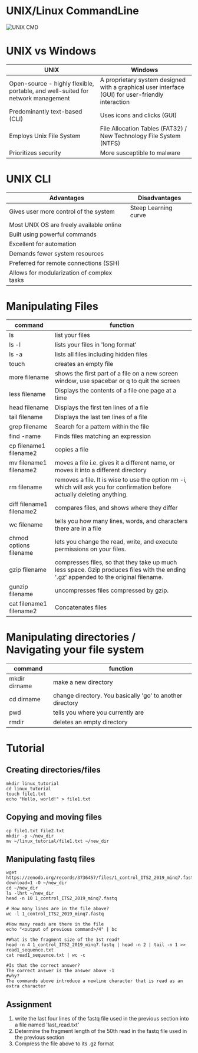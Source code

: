  
 # UNIX/Linux CommandLine
 ![UNIX CMD](https://encrypted-tbn0.gstatic.com/images?q=tbn:ANd9GcQgHiozN_t_BRDczEOFqq_LpbUl3LvdlnEYTseJCdyL8cLxQAMUCHM4PXxJHkdQyCv1TSU&usqp=CAU)

 # UNIX vs Windows
 | UNIX | Windows |
 | ---- | ----- |
 | Open-source - highly flexible, portable, and well-suited for network management | A proprietary system designed with a graphical user interface (GUI) for user-friendly interaction |
 | Predominantly text-based (CLI) | Uses icons and clicks (GUI) |
 | Employs Unix File System | File Allocation Tables (FAT32) / New Technology File System (NTFS) |
 | Prioritizes security | More susceptible to malware |

 # UNIX CLI
 | Advantages | Disadvantages |
 | --- | --- |
 | Gives user more control of the system | Steep Learning curve |
 | Most UNIX OS are freely available online | |
 | Built using powerful commands | |
 | Excellent for automation | |
 | Demands fewer system resources | |
 | Preferred for remote connections (SSH) | |
 | Allows for modularization of complex tasks | | 

# Manipulating Files

| command | function |
| ----- | ---- |
| ls | list your files |
| ls -l | lists your files in 'long format' |
| ls -a | lists all files including hidden files |
| touch | creates an empty file |
| more filename | shows the first part of a file on a new screen window, use spacebar or q to quit the screen |
| less filename | Displays the contents of a file one page at a time |
| head filename | Displays the first ten lines of a file |
| tail filename | Displays the last ten lines of a file |
| grep filename | Search for a pattern within the file |
| find <location> -name <pattern> | Finds files matching an expression |
| cp filename1 filename2 | copies a file |
| mv filename1 filename2 | moves a file i.e. gives it a different name, or moves it into a different directory |
| rm filename | removes a file. It is wise to use the option rm -i, which will ask you for confirmation before actually deleting anything.  |
| diff filename1 filename2 | compares files, and shows where they differ |
| wc filename | tells you how many lines, words, and characters there are in a file |
| chmod options filename | lets you change the read, write, and execute permissions on your files. |
| gzip filename | compresses files, so that they take up much less space. Gzip produces files with the ending '.gz' appended to the original filename. |
| gunzip filename | uncompresses files compressed by gzip. |
| cat filename1 filename2 | Concatenates files |


# Manipulating directories / Navigating your file system
| command | function |
| ----- | ---- |
| mkdir dirname | make a new directory |
| cd dirname | change directory. You basically 'go' to another directory |
| pwd | tells you where you currently are |
| rmdir | deletes an empty directory |

# Tutorial
## Creating directories/files
``` 
mkdir linux_tutorial 
cd linux_tutorial 
touch file1.txt 
echo "Hello, world!" > file1.txt
```

## Copying and moving files 
```
cp file1.txt file2.txt 
mkdir -p ~/new_dir 
mv ~/linux_tutorial/file1.txt ~/new_dir 
```

## Manipulating fastq files
``` 
wget https://zenodo.org/records/3736457/files/1_control_ITS2_2019_minq7.fastq?download=1 -O ~/new_dir
cd ~/new_dir
ls -lhrt ~/new_dir
head -n 10 1_control_ITS2_2019_minq7.fastq

# How many lines are in the file above?
wc -l 1_control_ITS2_2019_minq7.fastq

#How many reads are there in the file
echo "<output of previous command>/4" | bc

#What is the fragment size of the 1st read?
head -n 4 1_control_ITS2_2019_minq7.fastq | head -n 2 | tail -n 1 >> read1_sequence.txt
cat read1_sequence.txt | wc -c

#Is that the correct answer?
The correct answer is the answer above -1
#why? 
The commands above introduce a newline character that is read as an extra character
```

## Assignment
1. write the last four lines of the fastq file used in the previous section into a file named 'last_read.txt'
2. Determine the fragment length of the 50th read in the fastq file used in the previous section
3. Compress the file above to its .gz format

